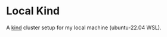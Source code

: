 # Local Kind

A [kind](https://kind.sigs.k8s.io/) cluster setup for my local machine (ubuntu-22.04 WSL).